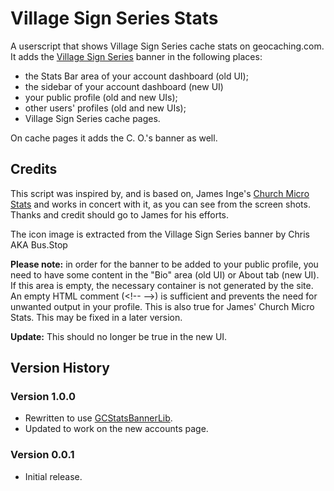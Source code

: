 # Village Sign Series Stats

A userscript that shows Village Sign Series cache stats on geocaching.com. It adds the [Village Sign Series](https://www.villagesignseries.co.uk/) banner in the following places:

* the Stats Bar area of your account dashboard (old UI);
* the sidebar of your account dashboard (new UI)
* your public profile (old and new UIs);
* other users' profiles (old and new UIs);
* Village Sign Series cache pages.

On cache pages it adds the C. O.'s banner as well.

## Credits

This script was inspired by, and is based on, James Inge's [Church Micro Stats](https://greasyfork.org/en/scripts/9641-church-micro-stats) and works in concert with it, as you can see from the screen shots. Thanks and credit should go to James for his efforts.

The icon image is extracted from the Village Sign Series banner by Chris AKA Bus.Stop

__Please note:__ in order for the banner to be added to your public profile, you need to have some content in the "Bio" area (old UI) or About tab (new UI). If this area is empty, the necessary container is not generated by the site. An empty HTML comment (&#60;!-- --&#62;) is sufficient and prevents the need for unwanted output in your profile. This is also true for James' Church Micro Stats. This may be fixed in a later version.

__Update:__ This should no longer be true in the new UI.

## Version History

### Version 1.0.0

* Rewritten to use [GCStatsBannerLib](https://greasyfork.org/en/scripts/389508-gc-stats-banner-library).
* Updated to work on the new accounts page.

### Version 0.0.1

* Initial release.
